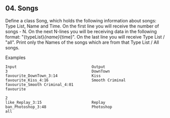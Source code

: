 ## 04. Songs

Define a class Song, which holds the following information about songs: Type List, Name and Time. On the first line you will receive the number of songs - N.  On the next N-lines you will be receiving data in the following format: "{typeList}_{name}_{time}". On the last line you will receive Type List / "all". Print only the Names of the songs which are from that Type List / All songs. 

Examples

```
Input	                              Output
3                                     DownTown
favourite_DownTown_3:14               Kiss
favourite_Kiss_4:16                   Smooth Criminal
favourite_Smooth Criminal_4:01
favourite	

2
like_Replay_3:15                      Replay
ban_Photoshop_3:48                    Photoshop
all	
```
